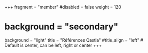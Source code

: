+++
fragment = "member"
#disabled = false
weight = 120
# background = "secondary"
background = "light"
title = "Références Qastia"
#title_align = "left" # Default is center, can be left, right or center
+++
